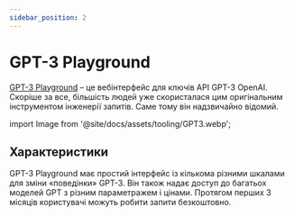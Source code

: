 ```yaml
---
sidebar_position: 2
---
```


# GPT-3 Playground

[GPT-3 Playground](https://beta.openai.com/docs/quickstart) – це вебінтерфейс для ключів API GPT-3 OpenAI. Скоріше за все, більшість людей уже скористалася цим оригінальним інструментом інженерії запитів. Саме тому він надзвичайно відомий.

import Image from '@site/docs/assets/tooling/GPT3.webp';

<div style={{textAlign: 'center'}}>
  <LazyLoadImage src={Image} style={{width: "750px"}} />
</div>

## Характеристики

GPT-3 Playground має простий інтерфейс із кількома різними шкалами для зміни «поведінки» GPT-3. Він також надає доступ до багатьох моделей GPT з різним параметражем і цінами. Протягом перших 3 місяців користувачі можуть робити запити безкоштовно. 
